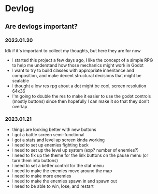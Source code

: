 # Devlog

## Are devlogs important?
### 2023.01.20

Idk if it's important to collect my thoughts, but here they are for now
* I started this project a few days ago, I like the concept of a simple RPG to help me understand how those mechanics might work in Godot
* I want to try to build classes with appropriate inheritance and composition, and make decent structural decisions that might be scalable
* I thought a low res rpg about a dot might be cool, screen resolution 64x36
* I'm going to double the res to make it easier to use the godot controls (mostly buttons) since then hopefully I can make it so that they don't overlap

### 2023.01.21
* things are looking better with new buttons
* I got a battle screen semi-functional
* I got a stats and level up screen kinda working
* I need to set up enemies fighting back
* I need to set up the level up system (exp? number of enemies?)
* I need to fix up the theme for the link buttons on the pause menu (or turn them into buttons)
* I need to set a better control for the stat menu
* I need to make the enemies move around the map
* I need to make more enemies
* I need to make the enemies spawn in and spawn out
* I need to be able to win, lose, and restart